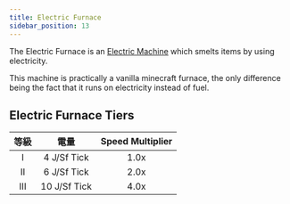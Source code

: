 ```yaml
---
title: Electric Furnace
sidebar_position: 13
---
```


The Electric Furnace is an [Electric Machine](../Electric-Machines.md) which smelts items by using electricity.

This machine is practically a vanilla minecraft furnace, the only difference being the fact that it runs on electricity instead of fuel.

## Electric Furnace Tiers

| 等級  |      電量      | Speed Multiplier |
|:---:|:------------:|:----------------:|
|  I  | 4 J/Sf Tick  |       1.0x       |
| II  | 6 J/Sf Tick  |       2.0x       |
| III | 10 J/Sf Tick |       4.0x       |
